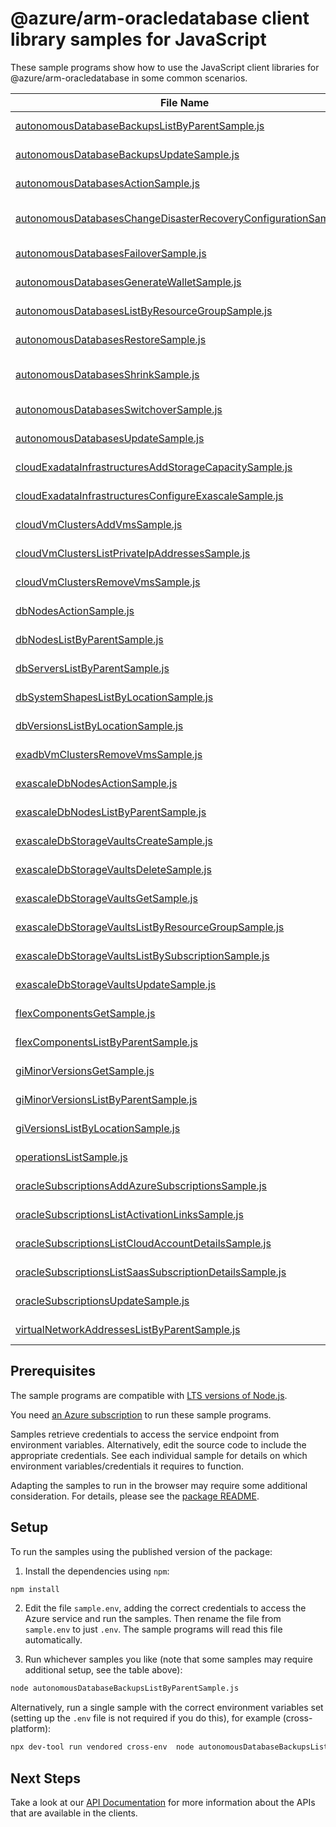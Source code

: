 # @azure/arm-oracledatabase client library samples for JavaScript

These sample programs show how to use the JavaScript client libraries for @azure/arm-oracledatabase in some common scenarios.

| **File Name**                                                                                                                   | **Description**                                                                                                                                                                      |
| ------------------------------------------------------------------------------------------------------------------------------- | ------------------------------------------------------------------------------------------------------------------------------------------------------------------------------------ |
| [autonomousDatabaseBackupsListByParentSample.js][autonomousdatabasebackupslistbyparentsample]                                   | list AutonomousDatabaseBackup resources by AutonomousDatabase x-ms-original-file: 2025-09-01/AutonomousDatabaseBackups_ListByParent_MaximumSet_Gen.json                              |
| [autonomousDatabaseBackupsUpdateSample.js][autonomousdatabasebackupsupdatesample]                                               | update a AutonomousDatabaseBackup x-ms-original-file: 2025-09-01/AutonomousDatabaseBackups_Update_MaximumSet_Gen.json                                                                |
| [autonomousDatabasesActionSample.js][autonomousdatabasesactionsample]                                                           | perform Lifecycle Management Action on Autonomous Database x-ms-original-file: 2025-09-01/AutonomousDatabases_Action_MaximumSet_Gen.json                                             |
| [autonomousDatabasesChangeDisasterRecoveryConfigurationSample.js][autonomousdatabaseschangedisasterrecoveryconfigurationsample] | perform ChangeDisasterRecoveryConfiguration action on Autonomous Database x-ms-original-file: 2025-09-01/AutonomousDatabases_ChangeDisasterRecoveryConfiguration_MaximumSet_Gen.json |
| [autonomousDatabasesFailoverSample.js][autonomousdatabasesfailoversample]                                                       | perform failover action on Autonomous Database x-ms-original-file: 2025-09-01/AutonomousDatabases_Failover_MaximumSet_Gen.json                                                       |
| [autonomousDatabasesGenerateWalletSample.js][autonomousdatabasesgeneratewalletsample]                                           | generate wallet action on Autonomous Database x-ms-original-file: 2025-09-01/AutonomousDatabases_GenerateWallet_MaximumSet_Gen.json                                                  |
| [autonomousDatabasesListByResourceGroupSample.js][autonomousdatabaseslistbyresourcegroupsample]                                 | list AutonomousDatabase resources by resource group x-ms-original-file: 2025-09-01/AutonomousDatabases_ListByResourceGroup_MaximumSet_Gen.json                                       |
| [autonomousDatabasesRestoreSample.js][autonomousdatabasesrestoresample]                                                         | restores an Autonomous Database based on the provided request parameters. x-ms-original-file: 2025-09-01/AutonomousDatabases_Restore_MaximumSet_Gen.json                             |
| [autonomousDatabasesShrinkSample.js][autonomousdatabasesshrinksample]                                                           | this operation shrinks the current allocated storage down to the current actual used data storage. x-ms-original-file: 2025-09-01/AutonomousDatabases_Shrink_MaximumSet_Gen.json     |
| [autonomousDatabasesSwitchoverSample.js][autonomousdatabasesswitchoversample]                                                   | perform switchover action on Autonomous Database x-ms-original-file: 2025-09-01/AutonomousDatabases_Switchover_MaximumSet_Gen.json                                                   |
| [autonomousDatabasesUpdateSample.js][autonomousdatabasesupdatesample]                                                           | update a AutonomousDatabase x-ms-original-file: 2025-09-01/AutonomousDatabases_Update_MaximumSet_Gen.json                                                                            |
| [cloudExadataInfrastructuresAddStorageCapacitySample.js][cloudexadatainfrastructuresaddstoragecapacitysample]                   | perform add storage capacity on exadata infra x-ms-original-file: 2025-09-01/CloudExadataInfrastructures_AddStorageCapacity_MaximumSet_Gen.json                                      |
| [cloudExadataInfrastructuresConfigureExascaleSample.js][cloudexadatainfrastructuresconfigureexascalesample]                     | configures Exascale on Cloud exadata infrastructure resource x-ms-original-file: 2025-09-01/CloudExadataInfrastructures_ConfigureExascale_MaximumSet_Gen.json                        |
| [cloudVmClustersAddVmsSample.js][cloudvmclustersaddvmssample]                                                                   | add VMs to the VM Cluster x-ms-original-file: 2025-09-01/CloudVmClusters_AddVms_MaximumSet_Gen.json                                                                                  |
| [cloudVmClustersListPrivateIpAddressesSample.js][cloudvmclusterslistprivateipaddressessample]                                   | list Private IP Addresses by the provided filter x-ms-original-file: 2025-09-01/CloudVmClusters_ListPrivateIpAddresses_MaximumSet_Gen.json                                           |
| [cloudVmClustersRemoveVmsSample.js][cloudvmclustersremovevmssample]                                                             | remove VMs from the VM Cluster x-ms-original-file: 2025-09-01/CloudVmClusters_RemoveVms_MaximumSet_Gen.json                                                                          |
| [dbNodesActionSample.js][dbnodesactionsample]                                                                                   | vM actions on DbNode of VM Cluster by the provided filter x-ms-original-file: 2025-09-01/DbNodes_Action_MaximumSet_Gen.json                                                          |
| [dbNodesListByParentSample.js][dbnodeslistbyparentsample]                                                                       | list DbNode resources by CloudVmCluster x-ms-original-file: 2025-09-01/DbNodes_ListByParent_MaximumSet_Gen.json                                                                      |
| [dbServersListByParentSample.js][dbserverslistbyparentsample]                                                                   | list DbServer resources by CloudExadataInfrastructure x-ms-original-file: 2025-09-01/DbServers_ListByParent_MaximumSet_Gen.json                                                      |
| [dbSystemShapesListByLocationSample.js][dbsystemshapeslistbylocationsample]                                                     | list DbSystemShape resources by SubscriptionLocationResource x-ms-original-file: 2025-09-01/DbSystemShapes_ListByLocation_MaximumSet_Gen.json                                        |
| [dbVersionsListByLocationSample.js][dbversionslistbylocationsample]                                                             | list DbVersion resources by SubscriptionLocationResource x-ms-original-file: 2025-09-01/DbVersions_ListByLocation_MaximumSet_Gen.json                                                |
| [exadbVmClustersRemoveVmsSample.js][exadbvmclustersremovevmssample]                                                             | remove VMs from the VM Cluster x-ms-original-file: 2025-09-01/ExadbVmClusters_RemoveVms_MaximumSet_Gen.json                                                                          |
| [exascaleDbNodesActionSample.js][exascaledbnodesactionsample]                                                                   | vM actions on DbNode of ExadbVmCluster by the provided filter x-ms-original-file: 2025-09-01/ExascaleDbNodes_Action_MaximumSet_Gen.json                                              |
| [exascaleDbNodesListByParentSample.js][exascaledbnodeslistbyparentsample]                                                       | list ExascaleDbNode resources by ExadbVmCluster x-ms-original-file: 2025-09-01/ExascaleDbNodes_ListByParent_MaximumSet_Gen.json                                                      |
| [exascaleDbStorageVaultsCreateSample.js][exascaledbstoragevaultscreatesample]                                                   | create a ExascaleDbStorageVault x-ms-original-file: 2025-09-01/ExascaleDbStorageVaults_Create_MaximumSet_Gen.json                                                                    |
| [exascaleDbStorageVaultsDeleteSample.js][exascaledbstoragevaultsdeletesample]                                                   | delete a ExascaleDbStorageVault x-ms-original-file: 2025-09-01/ExascaleDbStorageVaults_Delete_MaximumSet_Gen.json                                                                    |
| [exascaleDbStorageVaultsGetSample.js][exascaledbstoragevaultsgetsample]                                                         | get a ExascaleDbStorageVault x-ms-original-file: 2025-09-01/ExascaleDbStorageVaults_Get_MaximumSet_Gen.json                                                                          |
| [exascaleDbStorageVaultsListByResourceGroupSample.js][exascaledbstoragevaultslistbyresourcegroupsample]                         | list ExascaleDbStorageVault resources by resource group x-ms-original-file: 2025-09-01/ExascaleDbStorageVaults_ListByResourceGroup_MaximumSet_Gen.json                               |
| [exascaleDbStorageVaultsListBySubscriptionSample.js][exascaledbstoragevaultslistbysubscriptionsample]                           | list ExascaleDbStorageVault resources by subscription ID x-ms-original-file: 2025-09-01/ExascaleDbStorageVaults_ListBySubscription_MaximumSet_Gen.json                               |
| [exascaleDbStorageVaultsUpdateSample.js][exascaledbstoragevaultsupdatesample]                                                   | update a ExascaleDbStorageVault x-ms-original-file: 2025-09-01/ExascaleDbStorageVaults_Update_MaximumSet_Gen.json                                                                    |
| [flexComponentsGetSample.js][flexcomponentsgetsample]                                                                           | get a FlexComponent x-ms-original-file: 2025-09-01/FlexComponents_Get_MaximumSet_Gen.json                                                                                            |
| [flexComponentsListByParentSample.js][flexcomponentslistbyparentsample]                                                         | list FlexComponent resources by SubscriptionLocationResource x-ms-original-file: 2025-09-01/FlexComponents_ListByParent_MaximumSet_Gen.json                                          |
| [giMinorVersionsGetSample.js][giminorversionsgetsample]                                                                         | get a GiMinorVersion x-ms-original-file: 2025-09-01/GiMinorVersions_Get_MaximumSet_Gen.json                                                                                          |
| [giMinorVersionsListByParentSample.js][giminorversionslistbyparentsample]                                                       | list GiMinorVersion resources by GiVersion x-ms-original-file: 2025-09-01/GiMinorVersions_ListByParent_MaximumSet_Gen.json                                                           |
| [giVersionsListByLocationSample.js][giversionslistbylocationsample]                                                             | list GiVersion resources by SubscriptionLocationResource x-ms-original-file: 2025-09-01/GiVersions_ListByLocation_MaximumSet_Gen.json                                                |
| [operationsListSample.js][operationslistsample]                                                                                 | list the operations for the provider x-ms-original-file: 2025-09-01/Operations_List_MaximumSet_Gen.json                                                                              |
| [oracleSubscriptionsAddAzureSubscriptionsSample.js][oraclesubscriptionsaddazuresubscriptionssample]                             | add Azure Subscriptions x-ms-original-file: 2025-09-01/OracleSubscriptions_AddAzureSubscriptions_MaximumSet_Gen.json                                                                 |
| [oracleSubscriptionsListActivationLinksSample.js][oraclesubscriptionslistactivationlinkssample]                                 | list Activation Links x-ms-original-file: 2025-09-01/OracleSubscriptions_ListActivationLinks_MaximumSet_Gen.json                                                                     |
| [oracleSubscriptionsListCloudAccountDetailsSample.js][oraclesubscriptionslistcloudaccountdetailssample]                         | list Cloud Account Details x-ms-original-file: 2025-09-01/OracleSubscriptions_ListCloudAccountDetails_MaximumSet_Gen.json                                                            |
| [oracleSubscriptionsListSaasSubscriptionDetailsSample.js][oraclesubscriptionslistsaassubscriptiondetailssample]                 | list Saas Subscription Details x-ms-original-file: 2025-09-01/OracleSubscriptions_ListSaasSubscriptionDetails_MaximumSet_Gen.json                                                    |
| [oracleSubscriptionsUpdateSample.js][oraclesubscriptionsupdatesample]                                                           | update a OracleSubscription x-ms-original-file: 2025-09-01/OracleSubscriptions_Update_MaximumSet_Gen.json                                                                            |
| [virtualNetworkAddressesListByParentSample.js][virtualnetworkaddresseslistbyparentsample]                                       | list VirtualNetworkAddress resources by CloudVmCluster x-ms-original-file: 2025-09-01/VirtualNetworkAddresses_ListByParent_MaximumSet_Gen.json                                       |

## Prerequisites

The sample programs are compatible with [LTS versions of Node.js](https://github.com/nodejs/release#release-schedule).

You need [an Azure subscription][freesub] to run these sample programs.

Samples retrieve credentials to access the service endpoint from environment variables. Alternatively, edit the source code to include the appropriate credentials. See each individual sample for details on which environment variables/credentials it requires to function.

Adapting the samples to run in the browser may require some additional consideration. For details, please see the [package README][package].

## Setup

To run the samples using the published version of the package:

1. Install the dependencies using `npm`:

```bash
npm install
```

2. Edit the file `sample.env`, adding the correct credentials to access the Azure service and run the samples. Then rename the file from `sample.env` to just `.env`. The sample programs will read this file automatically.

3. Run whichever samples you like (note that some samples may require additional setup, see the table above):

```bash
node autonomousDatabaseBackupsListByParentSample.js
```

Alternatively, run a single sample with the correct environment variables set (setting up the `.env` file is not required if you do this), for example (cross-platform):

```bash
npx dev-tool run vendored cross-env  node autonomousDatabaseBackupsListByParentSample.js
```

## Next Steps

Take a look at our [API Documentation][apiref] for more information about the APIs that are available in the clients.

[autonomousdatabasebackupslistbyparentsample]: https://github.com/Azure/azure-sdk-for-js/blob/main/sdk/oracledatabase/arm-oracledatabase/samples/v3/javascript/autonomousDatabaseBackupsListByParentSample.js
[autonomousdatabasebackupsupdatesample]: https://github.com/Azure/azure-sdk-for-js/blob/main/sdk/oracledatabase/arm-oracledatabase/samples/v3/javascript/autonomousDatabaseBackupsUpdateSample.js
[autonomousdatabasesactionsample]: https://github.com/Azure/azure-sdk-for-js/blob/main/sdk/oracledatabase/arm-oracledatabase/samples/v3/javascript/autonomousDatabasesActionSample.js
[autonomousdatabaseschangedisasterrecoveryconfigurationsample]: https://github.com/Azure/azure-sdk-for-js/blob/main/sdk/oracledatabase/arm-oracledatabase/samples/v3/javascript/autonomousDatabasesChangeDisasterRecoveryConfigurationSample.js
[autonomousdatabasesfailoversample]: https://github.com/Azure/azure-sdk-for-js/blob/main/sdk/oracledatabase/arm-oracledatabase/samples/v3/javascript/autonomousDatabasesFailoverSample.js
[autonomousdatabasesgeneratewalletsample]: https://github.com/Azure/azure-sdk-for-js/blob/main/sdk/oracledatabase/arm-oracledatabase/samples/v3/javascript/autonomousDatabasesGenerateWalletSample.js
[autonomousdatabaseslistbyresourcegroupsample]: https://github.com/Azure/azure-sdk-for-js/blob/main/sdk/oracledatabase/arm-oracledatabase/samples/v3/javascript/autonomousDatabasesListByResourceGroupSample.js
[autonomousdatabasesrestoresample]: https://github.com/Azure/azure-sdk-for-js/blob/main/sdk/oracledatabase/arm-oracledatabase/samples/v3/javascript/autonomousDatabasesRestoreSample.js
[autonomousdatabasesshrinksample]: https://github.com/Azure/azure-sdk-for-js/blob/main/sdk/oracledatabase/arm-oracledatabase/samples/v3/javascript/autonomousDatabasesShrinkSample.js
[autonomousdatabasesswitchoversample]: https://github.com/Azure/azure-sdk-for-js/blob/main/sdk/oracledatabase/arm-oracledatabase/samples/v3/javascript/autonomousDatabasesSwitchoverSample.js
[autonomousdatabasesupdatesample]: https://github.com/Azure/azure-sdk-for-js/blob/main/sdk/oracledatabase/arm-oracledatabase/samples/v3/javascript/autonomousDatabasesUpdateSample.js
[cloudexadatainfrastructuresaddstoragecapacitysample]: https://github.com/Azure/azure-sdk-for-js/blob/main/sdk/oracledatabase/arm-oracledatabase/samples/v3/javascript/cloudExadataInfrastructuresAddStorageCapacitySample.js
[cloudexadatainfrastructuresconfigureexascalesample]: https://github.com/Azure/azure-sdk-for-js/blob/main/sdk/oracledatabase/arm-oracledatabase/samples/v3/javascript/cloudExadataInfrastructuresConfigureExascaleSample.js
[cloudvmclustersaddvmssample]: https://github.com/Azure/azure-sdk-for-js/blob/main/sdk/oracledatabase/arm-oracledatabase/samples/v3/javascript/cloudVmClustersAddVmsSample.js
[cloudvmclusterslistprivateipaddressessample]: https://github.com/Azure/azure-sdk-for-js/blob/main/sdk/oracledatabase/arm-oracledatabase/samples/v3/javascript/cloudVmClustersListPrivateIpAddressesSample.js
[cloudvmclustersremovevmssample]: https://github.com/Azure/azure-sdk-for-js/blob/main/sdk/oracledatabase/arm-oracledatabase/samples/v3/javascript/cloudVmClustersRemoveVmsSample.js
[dbnodesactionsample]: https://github.com/Azure/azure-sdk-for-js/blob/main/sdk/oracledatabase/arm-oracledatabase/samples/v3/javascript/dbNodesActionSample.js
[dbnodeslistbyparentsample]: https://github.com/Azure/azure-sdk-for-js/blob/main/sdk/oracledatabase/arm-oracledatabase/samples/v3/javascript/dbNodesListByParentSample.js
[dbserverslistbyparentsample]: https://github.com/Azure/azure-sdk-for-js/blob/main/sdk/oracledatabase/arm-oracledatabase/samples/v3/javascript/dbServersListByParentSample.js
[dbsystemshapeslistbylocationsample]: https://github.com/Azure/azure-sdk-for-js/blob/main/sdk/oracledatabase/arm-oracledatabase/samples/v3/javascript/dbSystemShapesListByLocationSample.js
[dbversionslistbylocationsample]: https://github.com/Azure/azure-sdk-for-js/blob/main/sdk/oracledatabase/arm-oracledatabase/samples/v3/javascript/dbVersionsListByLocationSample.js
[exadbvmclustersremovevmssample]: https://github.com/Azure/azure-sdk-for-js/blob/main/sdk/oracledatabase/arm-oracledatabase/samples/v3/javascript/exadbVmClustersRemoveVmsSample.js
[exascaledbnodesactionsample]: https://github.com/Azure/azure-sdk-for-js/blob/main/sdk/oracledatabase/arm-oracledatabase/samples/v3/javascript/exascaleDbNodesActionSample.js
[exascaledbnodeslistbyparentsample]: https://github.com/Azure/azure-sdk-for-js/blob/main/sdk/oracledatabase/arm-oracledatabase/samples/v3/javascript/exascaleDbNodesListByParentSample.js
[exascaledbstoragevaultscreatesample]: https://github.com/Azure/azure-sdk-for-js/blob/main/sdk/oracledatabase/arm-oracledatabase/samples/v3/javascript/exascaleDbStorageVaultsCreateSample.js
[exascaledbstoragevaultsdeletesample]: https://github.com/Azure/azure-sdk-for-js/blob/main/sdk/oracledatabase/arm-oracledatabase/samples/v3/javascript/exascaleDbStorageVaultsDeleteSample.js
[exascaledbstoragevaultsgetsample]: https://github.com/Azure/azure-sdk-for-js/blob/main/sdk/oracledatabase/arm-oracledatabase/samples/v3/javascript/exascaleDbStorageVaultsGetSample.js
[exascaledbstoragevaultslistbyresourcegroupsample]: https://github.com/Azure/azure-sdk-for-js/blob/main/sdk/oracledatabase/arm-oracledatabase/samples/v3/javascript/exascaleDbStorageVaultsListByResourceGroupSample.js
[exascaledbstoragevaultslistbysubscriptionsample]: https://github.com/Azure/azure-sdk-for-js/blob/main/sdk/oracledatabase/arm-oracledatabase/samples/v3/javascript/exascaleDbStorageVaultsListBySubscriptionSample.js
[exascaledbstoragevaultsupdatesample]: https://github.com/Azure/azure-sdk-for-js/blob/main/sdk/oracledatabase/arm-oracledatabase/samples/v3/javascript/exascaleDbStorageVaultsUpdateSample.js
[flexcomponentsgetsample]: https://github.com/Azure/azure-sdk-for-js/blob/main/sdk/oracledatabase/arm-oracledatabase/samples/v3/javascript/flexComponentsGetSample.js
[flexcomponentslistbyparentsample]: https://github.com/Azure/azure-sdk-for-js/blob/main/sdk/oracledatabase/arm-oracledatabase/samples/v3/javascript/flexComponentsListByParentSample.js
[giminorversionsgetsample]: https://github.com/Azure/azure-sdk-for-js/blob/main/sdk/oracledatabase/arm-oracledatabase/samples/v3/javascript/giMinorVersionsGetSample.js
[giminorversionslistbyparentsample]: https://github.com/Azure/azure-sdk-for-js/blob/main/sdk/oracledatabase/arm-oracledatabase/samples/v3/javascript/giMinorVersionsListByParentSample.js
[giversionslistbylocationsample]: https://github.com/Azure/azure-sdk-for-js/blob/main/sdk/oracledatabase/arm-oracledatabase/samples/v3/javascript/giVersionsListByLocationSample.js
[operationslistsample]: https://github.com/Azure/azure-sdk-for-js/blob/main/sdk/oracledatabase/arm-oracledatabase/samples/v3/javascript/operationsListSample.js
[oraclesubscriptionsaddazuresubscriptionssample]: https://github.com/Azure/azure-sdk-for-js/blob/main/sdk/oracledatabase/arm-oracledatabase/samples/v3/javascript/oracleSubscriptionsAddAzureSubscriptionsSample.js
[oraclesubscriptionslistactivationlinkssample]: https://github.com/Azure/azure-sdk-for-js/blob/main/sdk/oracledatabase/arm-oracledatabase/samples/v3/javascript/oracleSubscriptionsListActivationLinksSample.js
[oraclesubscriptionslistcloudaccountdetailssample]: https://github.com/Azure/azure-sdk-for-js/blob/main/sdk/oracledatabase/arm-oracledatabase/samples/v3/javascript/oracleSubscriptionsListCloudAccountDetailsSample.js
[oraclesubscriptionslistsaassubscriptiondetailssample]: https://github.com/Azure/azure-sdk-for-js/blob/main/sdk/oracledatabase/arm-oracledatabase/samples/v3/javascript/oracleSubscriptionsListSaasSubscriptionDetailsSample.js
[oraclesubscriptionsupdatesample]: https://github.com/Azure/azure-sdk-for-js/blob/main/sdk/oracledatabase/arm-oracledatabase/samples/v3/javascript/oracleSubscriptionsUpdateSample.js
[virtualnetworkaddresseslistbyparentsample]: https://github.com/Azure/azure-sdk-for-js/blob/main/sdk/oracledatabase/arm-oracledatabase/samples/v3/javascript/virtualNetworkAddressesListByParentSample.js
[apiref]: https://learn.microsoft.com/javascript/api/@azure/arm-oracledatabase?view=azure-node-preview
[freesub]: https://azure.microsoft.com/free/
[package]: https://github.com/Azure/azure-sdk-for-js/tree/main/sdk/oracledatabase/arm-oracledatabase/README.md
